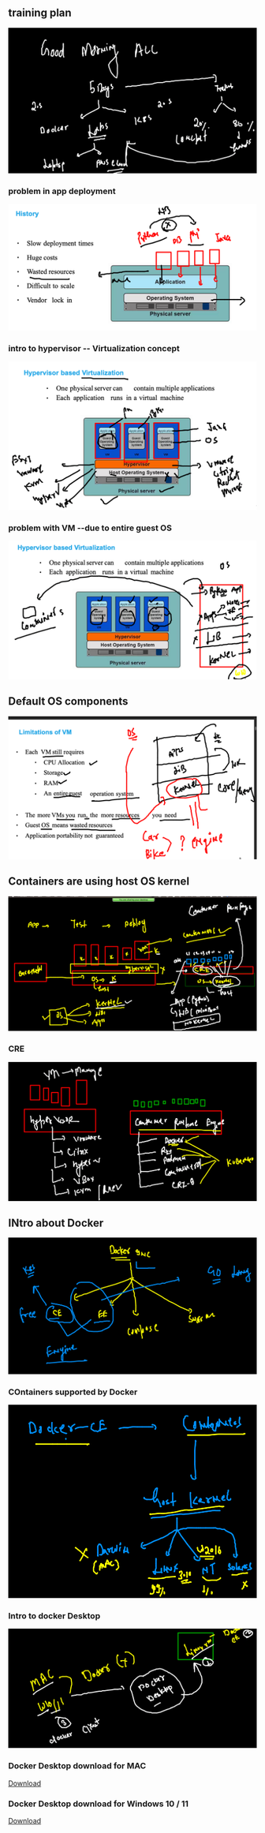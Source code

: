 ## training plan 

<img src="plan.png">


### problem in app deployment 

<img src="app1.png">

### intro to hypervisor -- Virtualization concept 

<img src="vm.png">

### problem with VM --due to entire guest OS 

<img src="prob.png">

## Default OS components 

<img src="os.png">

## Containers are using host OS kernel 

<img src="k.png">

### CRE 

<img src="cre.png">

## INtro about Docker 

<img src="docker.png">

### COntainers supported by Docker 

<img src="kk.png">

### Intro to docker Desktop 

<img src="dd.png">


### Docker Desktop download for MAC 

[Download](https://hub.docker.com/editions/community/docker-ce-desktop-mac)

### Docker Desktop download for Windows 10 / 11 

[Download](https://docs.docker.com/desktop/windows/install/)









